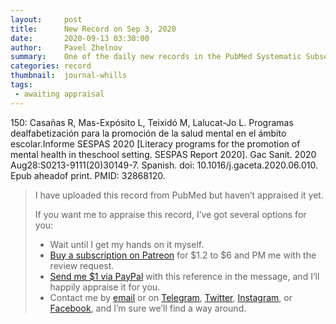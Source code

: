 ```yaml
---
layout:     post
title:      New Record on Sep 3, 2020
date:       2020-09-13 03:30:00
author:     Pavel Zhelnov
summary:    One of the daily new records in the PubMed Systematic Subset indexed by Sep 3, 2020.
categories: record
thumbnail:  journal-whills
tags:
 - awaiting appraisal
---
```


150: Casañas R, Mas-Expósito L, Teixidó M, Lalucat-Jo L. Programas dealfabetización para la promoción de la salud mental en el ámbito escolar.Informe SESPAS 2020 [Literacy programs for the promotion of mental health in theschool setting. SESPAS Report 2020]. Gac Sanit. 2020 Aug28:S0213-9111(20)30149-7. Spanish. doi: 10.1016/j.gaceta.2020.06.010. Epub aheadof print. PMID: 32868120.


> I have uploaded this record from PubMed but haven’t appraised it yet.
>
> If you want me to appraise this record, I’ve got several options for you:
> * Wait until I get my hands on it myself.
> * [Buy a subscription on Patreon](https://patreon.com/zheln) for $1.2 to $6 and PM me with the review request.
> * [Send me $1 via PayPal](https://paypal.me/pjelnov) with this reference in the message, and I’ll happily appraise it for you.
> * Contact me by [email](mailto:pavel@zheln.com) or on [Telegram](https://t.me/drzhelnov), [Twitter](https://twitter.com/drzhelnov), [Instagram](https://instagram.com/igzheln), or [Facebook](https://facebook.com/drzhelnov), and I’m sure we’ll find a way around.
